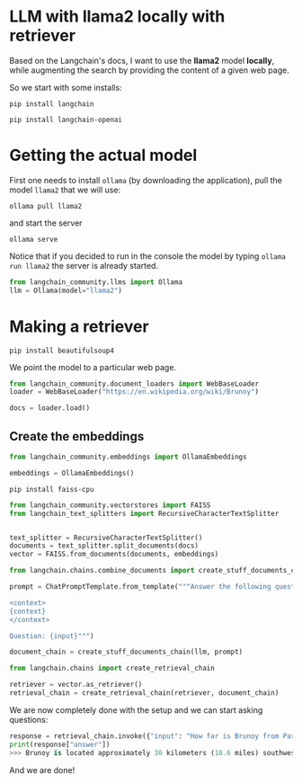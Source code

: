# LLM with llama2 locally with retriever
Based on the Langchain's docs, I want to use the **llama2** model **locally**, while augmenting the search by providing the content of a given web page.

So we start with some installs: 

```console
pip install langchain
```

```console
pip install langchain-openai
```


# Getting the actual model
First one needs to install ```ollama``` (by downloading the application), 
pull the model ```llama2``` that we will use:
```console
ollama pull llama2
```

and start the server 
```console
ollama serve
```

Notice that if you decided to run in the console the model by typing ```ollama run llama2``` the server is already started. 

```python
from langchain_community.llms import Ollama
llm = Ollama(model="llama2")
```

# Making a retriever

```console
pip install beautifulsoup4
```

We point the model to a particular web page. 
```python
from langchain_community.document_loaders import WebBaseLoader
loader = WebBaseLoader("https://en.wikipedia.org/wiki/Brunoy")

docs = loader.load()
```


## Create the embeddings
```python
from langchain_community.embeddings import OllamaEmbeddings

embeddings = OllamaEmbeddings()
```

```console
pip install faiss-cpu
```


```python
from langchain_community.vectorstores import FAISS
from langchain_text_splitters import RecursiveCharacterTextSplitter


text_splitter = RecursiveCharacterTextSplitter()
documents = text_splitter.split_documents(docs)
vector = FAISS.from_documents(documents, embeddings)
```


```python
from langchain.chains.combine_documents import create_stuff_documents_chain

prompt = ChatPromptTemplate.from_template("""Answer the following question based only on the provided context:

<context>
{context}
</context>

Question: {input}""")

document_chain = create_stuff_documents_chain(llm, prompt)
```

```python
from langchain.chains import create_retrieval_chain

retriever = vector.as_retriever()
retrieval_chain = create_retrieval_chain(retriever, document_chain)

```

We are now completely done with the setup and we can start asking questions: 

```python
response = retrieval_chain.invoke({"input": "How far is Brunoy from Paris?"})
print(response["answer"])
>>> Brunoy is located approximately 30 kilometers (18.6 miles) southwest of Paris, France. The exact distance depends on the specific location within Paris and Brunoy, but as a rough estimate, it takes about 30-40 minutes to drive from central Paris to Brunoy via the A10 highway. There are also public transportation options available, such as buses and trains, which can take slightly longer but offer a convenient alternative to driving.
```

And we are done!
